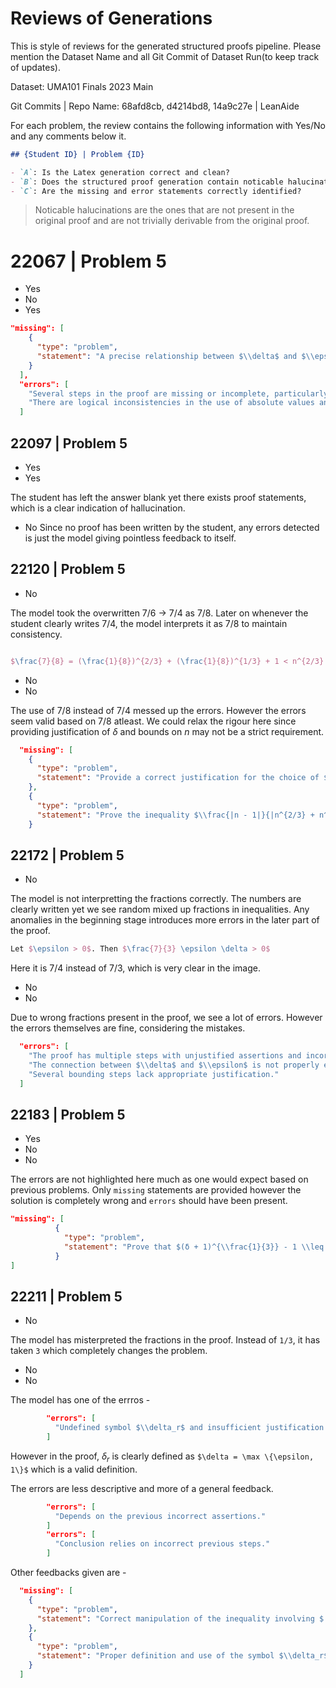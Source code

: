 # Reviews of Generations

This is style of reviews for the generated structured proofs pipeline. Please mention the Dataset Name and all Git Commit of Dataset Run(to keep track of updates).

Dataset: UMA101 Finals 2023 Main

Git Commits | Repo Name: 68afd8cb, d4214bd8, 14a9c27e | LeanAide

For each problem, the review contains the following information with Yes/No and any comments below it.

```markdown
## {Student ID} | Problem {ID}

- `A`: Is the Latex generation correct and clean?
- `B`: Does the structured proof generation contain noticable halucinations?
- `C`: Are the missing and error statements correctly identified?
```

> Noticable halucinations are the ones that are not present in the original proof and are not trivially derivable from the original proof.

# 22067 | Problem 5

- Yes
- No
- Yes

```json
"missing": [
    {
      "type": "problem",
      "statement": "A precise relationship between $\\delta$ and $\\epsilon$ must be established."
    }
  ],
  "errors": [
    "Several steps in the proof are missing or incomplete, particularly the detailed $\\epsilon-\\delta$ argument.",
    "There are logical inconsistencies in the use of absolute values and inequalities."
  ]
```

## 22097 | Problem 5

- Yes
- Yes

The student has left the answer blank yet there exists proof statements, which is a clear indication of hallucination.

- No
  Since no proof has been written by the student, any errors detected is just the model giving pointless feedback to itself.

## 22120 | Problem 5

- No

The model took the overwritten 7/6 -> 7/4 as 7/8. Later on whenever the student clearly writes 7/4, the model interprets it as 7/8 to maintain consistency.

```latex

$\frac{7}{8} = (\frac{1}{8})^{2/3} + (\frac{1}{8})^{1/3} + 1 < n^{2/3} + n^{1/3} + 1$ $\implies$ $\frac{1}{n^{2/3} + n^{1/3} + 1} < \frac{8}{7}$ $\implies$ $\frac{1}{n^{2/3} + n^{1/3} + 1} < \frac{8}{7}$
```

- No
- No

The use of 7/8 instead of 7/4 messed up the errors. However the errors seem valid based on 7/8 atleast.
We could relax the rigour here since providing justification of $\delta$ and bounds on $n$ may not be a strict requirement.

```json
  "missing": [
    {
      "type": "problem",
      "statement": "Provide a correct justification for the choice of $\\delta$ and the bounds on $n$."
    },
    {
      "type": "problem",
      "statement": "Prove the inequality $\\frac{|n - 1|}{|n^{2/3} + n^{1/3} + 1|} < \\epsilon$ correctly."
    }
```

## 22172 | Problem 5

- No

The model is not interpretting the fractions correctly. The numbers are clearly written yet we see random mixed up fractions in inequalities. Any anomalies in the beginning stage introduces more errors in the later part of the proof.

```latex
Let $\epsilon > 0$. Then $\frac{7}{3} \epsilon \delta > 0$
```

Here it is 7/4 instead of 7/3, which is very clear in the image.

- No
- No

Due to wrong fractions present in the proof, we see a lot of errors. However the errors themselves are fine, considering the mistakes.

```json
  "errors": [
    "The proof has multiple steps with unjustified assertions and incorrect relations.",
    "The connection between $\\delta$ and $\\epsilon$ is not properly established.",
    "Several bounding steps lack appropriate justification."
  ]
```

## 22183 | Problem 5

- Yes
- No
- No

The errors are not highlighted here much as one would expect based on previous problems. Only `missing` statements are provided however the solution is completely wrong and `errors` should have been present.

```json
"missing": [
          {
            "type": "problem",
            "statement": "Prove that $(δ + 1)^{\\frac{1}{3}} - 1 \\leq \\epsilon$ using the choice of $δ$."
          }
]
```

## 22211 | Problem 5

- No

The model has misterpreted the fractions in the proof. Instead of `1/3`, it has taken `3` which completely changes the problem.

- No
- No

The model has one of the errros -

```json
        "errors": [
          "Undefined symbol $\\delta_r$ and insufficient justification."
        ]
```

However in the proof, $\delta_r$ is clearly defined as `$\delta = \max \{\epsilon, 1\}$` which is a valid definition.

The errors are less descriptive and more of a general feedback.

```json
        "errors": [
          "Depends on the previous incorrect assertions."
        ]
        "errors": [
          "Conclusion relies on incorrect previous steps."
        ]
```

Other feedbacks given are -

```json
  "missing": [
    {
      "type": "problem",
      "statement": "Correct manipulation of the inequality involving $|x^3 - 1|$."
    },
    {
      "type": "problem",
      "statement": "Proper definition and use of the symbol $\\delta_r$."
    }
  ]
```
